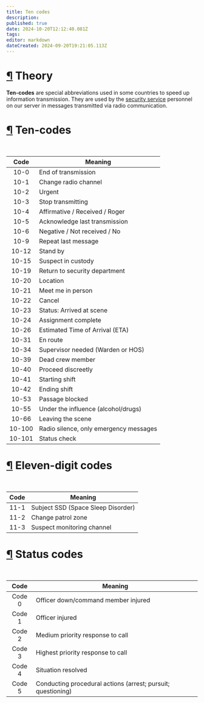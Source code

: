 ```yaml
---
title: Ten codes
description: 
published: true
date: 2024-10-20T12:12:40.081Z
tags: 
editor: markdown
dateCreated: 2024-09-20T19:21:05.113Z
---
```


<h1 id="theory" class="toc-header"><a class="toc-anchor" href="#theory">¶</a> Theory</h1>
<p><strong>Ten-codes</strong> are special abbreviations used in some countries to speed up information transmission. They are used by the <a href="/roles/securityservicedepartment" class="is-internal-link is-valid-page">security service</a> personnel on our server in messages transmitted via radio communication.</p>
<h1 id="ten-codes" class="toc-header"><a class="toc-anchor" href="#ten-codes">¶</a> Ten-codes</h1>
<br>
<div class="table-container"><table>
<thead>
<tr>
<th style="text-align:center">Code</th>
<th>Meaning</th>
</tr>
</thead>
<tbody>
<tr>
<td style="text-align:center">10-0</td>
<td>End of transmission</td>
</tr>
<tr>
<td style="text-align:center">10-1</td>
<td>Change radio channel</td>
</tr>
<tr>
<td style="text-align:center">10-2</td>
<td>Urgent</td>
</tr>
<tr>
<td style="text-align:center">10-3</td>
<td>Stop transmitting</td>
</tr>
<tr>
<td style="text-align:center">10-4</td>
<td>Affirmative / Received / Roger</td>
</tr>
<tr>
<td style="text-align:center">10-5</td>
<td>Acknowledge last transmission</td>
</tr>
<tr>
<td style="text-align:center">10-6</td>
<td>Negative / Not received / No</td>
</tr>
<tr>
<td style="text-align:center">10-9</td>
<td>Repeat last message</td>
</tr>
<tr>
<td style="text-align:center">10-12</td>
<td>Stand by</td>
</tr>
<tr>
<td style="text-align:center">10-15</td>
<td>Suspect in custody</td>
</tr>
<tr>
<td style="text-align:center">10-19</td>
<td>Return to security department</td>
</tr>
<tr>
<td style="text-align:center">10-20</td>
<td>Location</td>
</tr>
<tr>
<td style="text-align:center">10-21</td>
<td>Meet me in person</td>
</tr>
<tr>
<td style="text-align:center">10-22</td>
<td>Cancel</td>
</tr>
<tr>
<td style="text-align:center">10-23</td>
<td>Status: Arrived at scene</td>
</tr>
<tr>
<td style="text-align:center">10-24</td>
<td>Assignment complete</td>
</tr>
<tr>
<td style="text-align:center">10-26</td>
<td>Estimated Time of Arrival (ETA)</td>
</tr>
<tr>
<td style="text-align:center">10-31</td>
<td>En route</td>
</tr>
<tr>
<td style="text-align:center">10-34</td>
<td>Supervisor needed (Warden or HOS)</td>
</tr>
<tr>
<td style="text-align:center">10-39</td>
<td>Dead crew member</td>
</tr>
<tr>
<td style="text-align:center">10-40</td>
<td>Proceed discreetly</td>
</tr>
<tr>
<td style="text-align:center">10-41</td>
<td>Starting shift</td>
</tr>
<tr>
<td style="text-align:center">10-42</td>
<td>Ending shift</td>
</tr>
<tr>
<td style="text-align:center">10-53</td>
<td>Passage blocked</td>
</tr>
<tr>
<td style="text-align:center">10-55</td>
<td>Under the influence (alcohol/drugs)</td>
</tr>
<tr>
<td style="text-align:center">10-66</td>
<td>Leaving the scene</td>
</tr>
<tr>
<td style="text-align:center">10-100</td>
<td>Radio silence, only emergency messages</td>
</tr>
<tr>
<td style="text-align:center">10-101</td>
<td>Status check</td>
</tr>
</tbody>
</table></div>
<h1 id="eleven-digit-codes" class="toc-header"><a class="toc-anchor" href="#eleven-digit-codes">¶</a> Eleven-digit codes</h1>
<br>
<div class="table-container"><table>
<thead>
<tr>
<th style="text-align:center">Code</th>
<th>Meaning</th>
</tr>
</thead>
<tbody>
<tr>
<td style="text-align:center">11-1</td>
<td>Subject SSD (Space Sleep Disorder)</td>
</tr>
<tr>
<td style="text-align:center">11-2</td>
<td>Change patrol zone</td>
</tr>
<tr>
<td style="text-align:center">11-3</td>
<td>Suspect monitoring channel</td>
</tr>
</tbody>
</table></div>
<h1 id="status-codes" class="toc-header"><a class="toc-anchor" href="#status-codes">¶</a> Status codes</h1>
<br>
<div class="table-container"><table>
<thead>
<tr>
<th style="text-align:center">Code</th>
<th>Meaning</th>
</tr>
</thead>
<tbody>
<tr>
<td style="text-align:center">Code 0</td>
<td>Officer down/command member injured</td>
</tr>
<tr>
<td style="text-align:center">Code 1</td>
<td>Officer injured</td>
</tr>
<tr>
<td style="text-align:center">Code 2</td>
<td>Medium priority response to call</td>
</tr>
<tr>
<td style="text-align:center">Code 3</td>
<td>Highest priority response to call</td>
</tr>
<tr>
<td style="text-align:center">Code 4</td>
<td>Situation resolved</td>
</tr>
<tr>
<td style="text-align:center">Code 5</td>
<td>Conducting procedural actions (arrest; pursuit; questioning)</td>
</tr>
</tbody>
</table></div>

